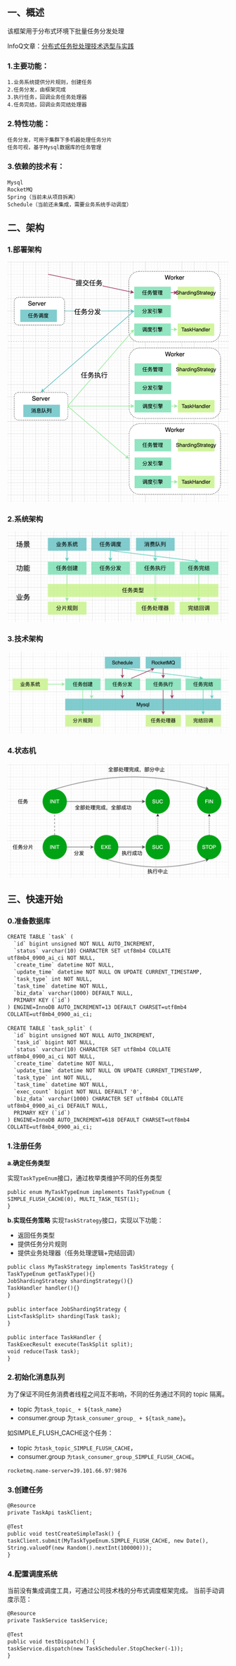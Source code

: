 ## 一、概述
该框架用于分布式环境下批量任务分发处理

InfoQ文章：[分布式任务批处理技术选型与实践](https://xie.infoq.cn/article/7ecb2f26d6c0b6f000af6994f)

### 1.主要功能：
```
1.业务系统提供分片规则，创建任务
2.任务分发，由框架完成
3.执行任务，回调业务任务处理器
4.任务完结，回调业务完结处理器
```

### 2.特性功能：
```
任务分发，可用于集群下多机器处理任务分片
任务可视，基于Mysql数据库的任务管理
```

### 3.依赖的技术有：
```
Mysql
RocketMQ
Spring（当前未从项目拆离）
Schedule（当前还未集成，需要业务系统手动调度）
```
## 二、架构
### 1.部署架构
![img.png](img/img.png)
### 2.系统架构
![img_2.png](img/img_2.png)
### 3.技术架构
![img_1.png](img/img_1.png)
### 4.状态机
![img_3.png](img/img_3.png)

## 三、快速开始
### 0.准备数据库
```
CREATE TABLE `task` (
  `id` bigint unsigned NOT NULL AUTO_INCREMENT,
  `status` varchar(10) CHARACTER SET utf8mb4 COLLATE utf8mb4_0900_ai_ci NOT NULL,
  `create_time` datetime NOT NULL,
  `update_time` datetime NOT NULL ON UPDATE CURRENT_TIMESTAMP,
  `task_type` int NOT NULL,
  `task_time` datetime NOT NULL,
  `biz_data` varchar(1000) DEFAULT NULL,
  PRIMARY KEY (`id`)
) ENGINE=InnoDB AUTO_INCREMENT=13 DEFAULT CHARSET=utf8mb4 COLLATE=utf8mb4_0900_ai_ci;

CREATE TABLE `task_split` (
  `id` bigint unsigned NOT NULL AUTO_INCREMENT,
  `task_id` bigint NOT NULL,
  `status` varchar(10) CHARACTER SET utf8mb4 COLLATE utf8mb4_0900_ai_ci NOT NULL,
  `create_time` datetime NOT NULL,
  `update_time` datetime NOT NULL ON UPDATE CURRENT_TIMESTAMP,
  `task_type` int NOT NULL,
  `task_time` datetime NOT NULL,
  `exec_count` bigint NOT NULL DEFAULT '0',
  `biz_data` varchar(1000) CHARACTER SET utf8mb4 COLLATE utf8mb4_0900_ai_ci DEFAULT NULL,
  PRIMARY KEY (`id`)
) ENGINE=InnoDB AUTO_INCREMENT=618 DEFAULT CHARSET=utf8mb4 COLLATE=utf8mb4_0900_ai_ci;
```
### 1.注册任务
**a.确定任务类型**

实现`TaskTypeEnum`接口，通过枚举类维护不同的任务类型

```
public enum MyTaskTypeEnum implements TaskTypeEnum {
SIMPLE_FLUSH_CACHE(0), MULTI_TASK_TEST(1);
}
```   
**b.实现任务策略**
实现`TaskStrategy`接口，实现以下功能：
- 返回任务类型 
- 提供任务分片规则 
- 提供业务处理器（任务处理逻辑+完结回调）

```
public class MyTaskStrategy implements TaskStrategy {
TaskTypeEnum getTaskType(){}
JobShardingStrategy shardingStrategy(){}
TaskHandler handler(){}
}

public interface JobShardingStrategy {
List<TaskSplit> sharding(Task task);
}

public interface TaskHandler {
TaskExecResult execute(TaskSplit split);
void reduce(Task task);
}
```

### 2.初始化消息队列
为了保证不同任务消费者线程之间互不影响，不同的任务通过不同的 topic 隔离。
- topic 为`task_topic_ + ${task_name} `
- consumer.group 为`task_consumer_group_ + ${task_name}`。

如SIMPLE_FLUSH_CACHE这个任务： 
- topic `为task_topic_SIMPLE_FLUSH_CACHE`， 
- consumer.group `为task_consumer_group_SIMPLE_FLUSH_CACHE`。

```
rocketmq.name-server=39.101.66.97:9876
```

### 3.创建任务
```
@Resource
private TaskApi taskClient;

@Test
public void testCreateSimpleTask() {
taskClient.submit(MyTaskTypeEnum.SIMPLE_FLUSH_CACHE, new Date(), String.valueOf(new Random().nextInt(100000)));
}
```


### 4.配置调度系统
当前没有集成调度工具，可通过公司技术栈的分布式调度框架完成。
当前手动调度示范：
```
@Resource
private TaskService taskService;

@Test
public void testDispatch() {
taskService.dispatch(new TaskScheduler.StopChecker(-1));
}
```